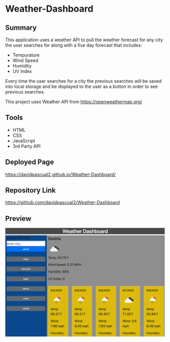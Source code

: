 # Weather-Dashboard

## Summary

This application uses a weather API to pull the weather
forecast for any city the user searches for along with a five day
forecast that includes:
* Tempurature
* Wind Speed
* Humidity
* UV Index

 Every time the user searches for a city the previous searches will
 be saved into local storage and be displayed to the user as a button
 in order to see previous searches. 

 This project uses Weather API from https://openweathermap.org/

 ## Tools
 * HTML 
 * CSS
 * JavaScript
 * 3rd Party API

 ## Deployed Page
https://davidpascual2.github.io/Weather-Dashboard/
 ## Repository Link
https://github.com/davidpascual2/Weather-Dashboard
 ## Preview 
 ![](./assets/Weather-SS.png)